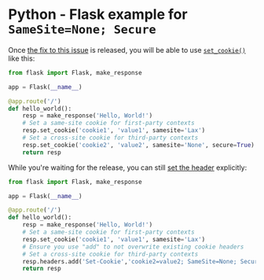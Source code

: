 <!--
 Copyright 2019 Google Inc.

 Licensed under the Apache License, Version 2.0 (the "License");
 you may not use this file except in compliance with the License.
 You may obtain a copy of the License at

     http://www.apache.org/licenses/LICENSE-2.0

 Unless required by applicable law or agreed to in writing, software
 distributed under the License is distributed on an "AS IS" BASIS,
 WITHOUT WARRANTIES OR CONDITIONS OF ANY KIND, either express or implied.
 See the License for the specific language governing permissions and
 limitations under the License.
-->

# Python - Flask example for `SameSite=None; Secure`

Once [the fix to this issue](https://github.com/pallets/werkzeug/issues/1549) is
released, you will be able to use
[`set_cookie()`](http://flask.pocoo.org/docs/1.0/api/#flask.Response.set_cookie)
like this:

```python
from flask import Flask, make_response

app = Flask(__name__)

@app.route('/')
def hello_world():
    resp = make_response('Hello, World!')
    # Set a same-site cookie for first-party contexts
    resp.set_cookie('cookie1', 'value1', samesite='Lax')
    # Set a cross-site cookie for third-party contexts
    resp.set_cookie('cookie2', 'value2', samesite='None', secure=True)
    return resp
```

While you're waiting for the release, you can still
[set the header](https://werkzeug.palletsprojects.com/en/0.15.x/datastructures/#werkzeug.datastructures.Headers.add)
explicitly:

```python
from flask import Flask, make_response

app = Flask(__name__)

@app.route('/')
def hello_world():
    resp = make_response('Hello, World!')
    # Set a same-site cookie for first-party contexts
    resp.set_cookie('cookie1', 'value1', samesite='Lax')
    # Ensure you use "add" to not overwrite existing cookie headers
    # Set a cross-site cookie for third-party contexts
    resp.headers.add('Set-Cookie','cookie2=value2; SameSite=None; Secure')
    return resp
```
